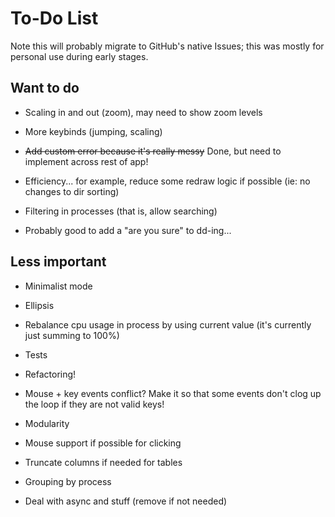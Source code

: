 # To-Do List

Note this will probably migrate to GitHub's native Issues; this was mostly for personal use during early stages.

## Want to do

- Scaling in and out (zoom), may need to show zoom levels

- More keybinds (jumping, scaling)

- ~~Add custom error because it's really messy~~ Done, but need to implement across rest of app!

- Efficiency... for example, reduce some redraw logic if possible (ie: no changes to dir sorting)

- Filtering in processes (that is, allow searching)

- Probably good to add a "are you sure" to dd-ing...

## Less important

- Minimalist mode

- Ellipsis

- Rebalance cpu usage in process by using current value (it's currently just summing to 100%)

- Tests

- Refactoring!

- Mouse + key events conflict? Make it so that some events don't clog up the loop if they are not valid keys!

- Modularity

- Mouse support if possible for clicking

- Truncate columns if needed for tables

- Grouping by process

- Deal with async and stuff (remove if not needed)
